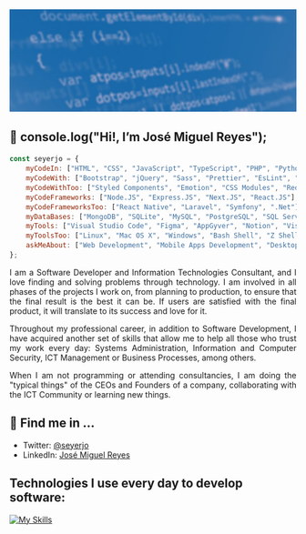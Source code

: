 <img src="./assets/github-profile-banner.jpg" />

## 👋 console.log("Hi!, I’m José Miguel Reyes");

```javascript
const seyerjo = {
    myCodeIn: ["HTML", "CSS", "JavaScript", "TypeScript", "PHP", "Python", "C#"],
    myCodeWith: ["Bootstrap", "jQuery", "Sass", "Prettier", "EsLint", "Jest", "Vite", "PHPUnit"],
    myCodeWithToo: ["Styled Components", "Emotion", "CSS Modules", "Redux", "Axios", "Electron", "WordPress"],
    myCodeFrameworks: ["Node.JS", "Express.JS", "Next.JS", "React.JS"],
    myCodeFrameworksToo: ["React Native", "Laravel", "Symfony", ".Net"],
    myDataBases: ["MongoDB", "SQLite", "MySQL", "PostgreSQL", "SQL Server"],
    myTools: ["Visual Studio Code", "Figma", "AppGyver", "Notion", "Visual Studio Community"],
    myToolsToo: ["Linux", "Mac OS X", "Windows", "Bash Shell", "Z Shell", "Powershell", "Git", "Github", "CodeStream"],
    askMeAbout: ["Web Development", "Mobile Apps Development", "Desktop Applications Development", "ICT"],
};
```

<p align="justify">
I am a Software Developer and Information Technologies Consultant, and I love finding and solving problems through technology. I am involved in all phases of the projects I work on, from planning to production, to ensure that the final result is the best it can be. If users are satisfied with the final product, it will translate to its success and love for it.
</p>
<p align="justify">
Throughout my professional career, in addition to Software Development, I have acquired another set of skills that allow me to help all those who trust my work every day: Systems Administration, Information and Computer Security, ICT Management or Business Processes, among others.
</p>
<p align="justify">
When I am not programming or attending consultancies, I am doing the "typical things" of the CEOs and Founders of a company, collaborating with the ICT Community or learning new things.
</p>

## 📲 Find me in ...

-   Twitter: [@seyerjo](https://twitter.com/seyerjo "@seyerjo")
-   LinkedIn: [José Miguel Reyes](https://www.linkedin.com/in/josem-reyes "José Miguel Reyes")

## Technologies I use every day to develop software:

[![My Skills](https://skills.thijs.gg/icons?i=html,css,js,ts,php,python,cs,bootstrap,jquery,sass,jest,vite,styledcomponents,emotion,redux,electron,wordpress,nodejs,expressjs,nextjs,react,laravel,symfony,dotnet,sqlite,mysql,postgres,mongodb,vscode,figma,visualstudio,linux,bash,powershell,git,github)](https://skills.thijs.gg)
